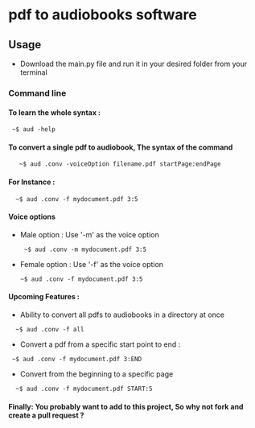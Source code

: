 # pdf to audiobooks software

## Usage 
  - Download the main.py file and run it in your desired folder from your terminal
  
 ### Command line
 #### To learn the whole syntax : 
 
   ```shell
    ~$ aud -help
   ```
 #### To convert a single pdf to audiobook, The syntax of the command
  ```shell
     ~$ aud .conv -voiceOption filename.pdf startPage:endPage
   ```
 #### For Instance :
   ```shell
     ~$ aud .conv -f mydocument.pdf 3:5
   ```
 #### Voice options 
 - Male option : Use '-m' as the voice option
   ```shell
    ~$ aud .conv -m mydocument.pdf 3:5
   ```
 - Female option : Use '-f' as the voice option
     ```shell
   ~$ aud .conv -f mydocument.pdf 3:5
   ```
 #### Upcoming Features :
  - Ability to convert all pdfs to audiobooks in a directory at once
   
   ```shell
     ~$ aud .conv -f all
   ``` 
  - Convert a pdf from a specific start point to end :
  
   ```shell
    ~$ aud .conv -f mydocument.pdf 3:END
   ```
  - Convert from the beginning to a specific page
  
   ```shell
     ~$ aud .conv -f mydocument.pdf START:5
   ```
#### Finally: You probably want to add to this project, So why not fork and create a pull request ?
